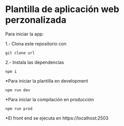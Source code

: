 # Plantilla de aplicación web perzonalizada

Para iniciar la app:

1.- Clona este repositorio con 

```git clone url```

2.- Instala las dependencias

```npm i```


*Para iniciar la plantilla en development

```npm run dev```

*Para iniciar la compilación en producción 

```npm run prod```


*El front end se ejecuta en https://localhost:2503